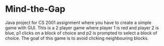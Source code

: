# Mind-the-Gap

Java project for CS 2001 assignment where you have to create a simple game with GUI. 
This is a 2 player game where player 1 is red and player 2 is blue,
p1 clicks on a block of choice and p2 is prompted to select a block of choice. 
The goal of this game is to avoid clicking neighbouring blocks.
